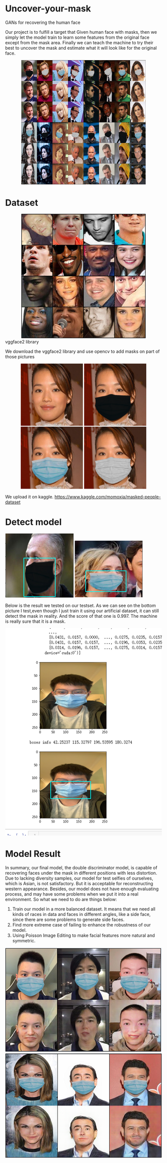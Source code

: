 # Uncover-your-mask
GANs for recovering the human face

Our project is to fulfill a target that Given human face with masks, then we simply let the model train to learn some features from the original face except from the mask area. Finally we can teach the machine to try their best to uncover the mask and estimate what it will look like for the original face.


<div align=center>
  <img width="400" height="400" src="https://github.com/BiuYeaf/Uncover-your-mask/blob/main/whole_images_model/161_train.png"/>
</div>




# Dataset

<div align=center>
  <img width="400" height="400" src="https://github.com/BiuYeaf/Uncover-your-mask/blob/main/images/face.png"/>
</div>
vggface2 library



We download the vggface2 library and use opencv to add masks on part of those pictures

<div align=center>
  <img width="200" height="200" src="https://github.com/BiuYeaf/Uncover-your-mask/blob/main/images/mask01.png"/>
  <img width="200" height="200" src="https://github.com/BiuYeaf/Uncover-your-mask/blob/main/images/mask02.png"/>
  <img width="200" height="200" src="https://github.com/BiuYeaf/Uncover-your-mask/blob/main/images/mask03.png"/>
  <img width="200" height="200" src="https://github.com/BiuYeaf/Uncover-your-mask/blob/main/images/mask04.png"/>
</div>

We upload it on kaggle.
https://www.kaggle.com/momoxia/masked-people-dataset


# Detect model

![image](https://github.com/BiuYeaf/Uncover-your-mask/blob/main/images/detect01.png)
![image](https://github.com/BiuYeaf/Uncover-your-mask/blob/main/images/detect02.png)

Below is the result we tested on our testset. As we can see on the bottom picture I test,even though I just train it using our artificial dataset, it can still detect the mask  in reality. And the score of that one is 0.997. The machine is really sure that it is a mask.

![image](https://github.com/BiuYeaf/Uncover-your-mask/blob/main/images/detect03.png)


# Model Result

In summary, our final model, the double discriminator model, is capable of recovering faces under the mask in different positions with less distortion.
Due to lacking diversity samples, our model for test selfies of ourselves, which is Asian, is not satisfactory. But it is acceptable for reconstructing western appearance. Besides, our model does not have enough evaluating process, and may have some problems when we put it into a real environment. So what we need to do are things below:

1. Train our model in a more balanced dataset. It means that we need all kinds of races in data and faces in different angles, like a side face, since there are some problems to generate side faces.
2. Find more extreme case of failing to enhance the robustness of our model.
3. Using Poisson Image Editing to make facial features more natural and symmetric.

![image](https://github.com/BiuYeaf/Uncover-your-mask/blob/main/result01.png)
![image](https://github.com/BiuYeaf/Uncover-your-mask/blob/main/result02.png)
